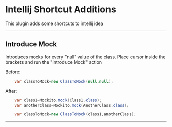# Intellij Shortcut Additions

This plugin adds some shortcuts to intellij idea

----------------------

## Introduce Mock

Introduces mocks for every "null" value of the class. Place cursor inside the brackets and run the "Introduce Mock"
action

Before:

```java
    var classToMock=new ClassToMock(null,null);
```

After:

```java
    var class1=Mockito.mock(Class1.class);
    var anotherClass=Mockito.mock(AnotherClass.class);

    var classToMock=new ClassToMock(class1,anotherClass);
```

----------------------
